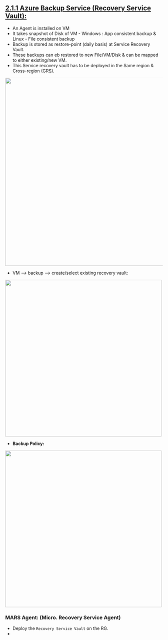 
## [2.1.1 Azure Backup Service (Recovery Service Vault):](https://docs.microsoft.com/en-us/azure/backup/backup-overview)

* An Agent is installed on VM
* It takes snapshot of Disk of VM - Windows : App consistent backup & Linux - File consistent backup
* Backup is stored as restore-point (daily basis) at Service Recovery Vault.
* These backups can eb restored to new File/VM/Disk & can be mapped to either existing/new VM.
* This Service recovery vault has to be deployed in the Same region & Cross-region (GRS).
 


<img src="https://user-images.githubusercontent.com/24938159/119226591-8a19d700-bb27-11eb-91a1-35d67aafa116.png" width="600">

* VM --> backup --> create/select existing recovery vault:

<img src="https://user-images.githubusercontent.com/24938159/119226972-6061af80-bb29-11eb-828e-0fc931804030.png" width="500">

* **Backup Policy:**

<img src="https://user-images.githubusercontent.com/24938159/119227183-54c2b880-bb2a-11eb-9d46-eb8722d7e46e.png" width="500">


### MARS Agent: (Micro. Recovery Service Agent)

* Deploy the `Recovery Service Vault` on the RG. 
* 


